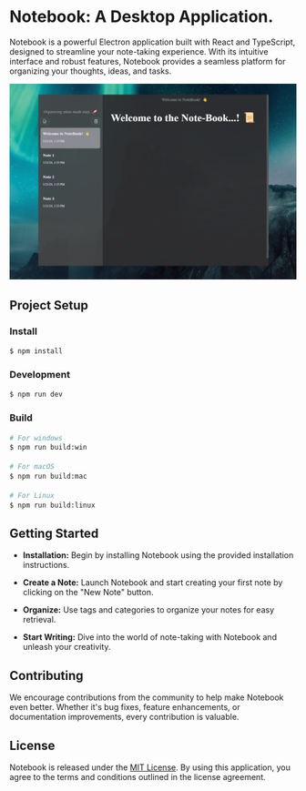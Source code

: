 # Notebook: A Desktop Application.

Notebook is a powerful Electron application built with React and TypeScript, designed to streamline your note-taking experience. With its intuitive interface and robust features, Notebook provides a seamless platform for organizing your thoughts, ideas, and tasks.

![Demo](.github-assets/Demo.png)

## Project Setup

### Install

```bash
$ npm install
```

### Development

```bash
$ npm run dev
```

### Build

```bash
# For windows
$ npm run build:win

# For macOS
$ npm run build:mac

# For Linux
$ npm run build:linux
```

## Getting Started

+ **Installation:** Begin by installing Notebook using the provided installation instructions.

+ **Create a Note:** Launch Notebook and start creating your first note by clicking on the "New Note" button.

+ **Organize:** Use tags and categories to organize your notes for easy retrieval.

+ **Start Writing:** Dive into the world of note-taking with Notebook and unleash your creativity.

## Contributing

We encourage contributions from the community to help make Notebook even better. Whether it's bug fixes, feature enhancements, or documentation improvements, every contribution is valuable.

## License
Notebook is released under the [MIT License](LICENSE). By using this application, you agree to the terms and conditions outlined in the license agreement.